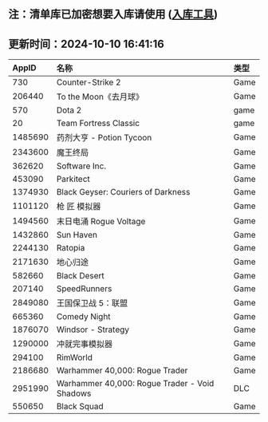 ## 注：清单库已加密想要入库请使用 ([入库工具](https://github.com/BlankTMing/ManifestAutoUpdate/releases))

## 更新时间：2024-10-10 16:41:16
| AppID | 名称 | 类型  |
| :-------------------- | :----------------------------- | :----------- |
| 730 | Counter-Strike 2| Game |
| 206440 | To the Moon《去月球》| Game |
| 570 | Dota 2| game |
| 20 | Team Fortress Classic| game |
| 1485690 | 药剂大亨 - Potion Tycoon| Game |
| 2343600 | 魔王终局| Game |
| 362620 | Software Inc.| Game |
| 453090 | Parkitect| Game |
| 1374930 | Black Geyser: Couriers of Darkness| Game |
| 1101120 | 枪 匠 模拟器| Game |
| 1494560 | 末日电涌 Rogue Voltage| Game |
| 1432860 | Sun Haven| Game |
| 2244130 | Ratopia| Game |
| 2171630 | 地心归途| Game |
| 582660 | Black Desert| Game |
| 207140 | SpeedRunners| Game |
| 2849080 | 王国保卫战 5：联盟| Game |
| 665360 | Comedy Night| Game |
| 1876070 | Windsor - Strategy| Game |
| 1290000 | 冲就完事模拟器| Game |
| 294100 | RimWorld| Game |
| 2186680 | Warhammer 40,000: Rogue Trader| Game |
| 2951990 | Warhammer 40,000: Rogue Trader - Void Shadows| DLC |
| 550650 | Black Squad| Game |
